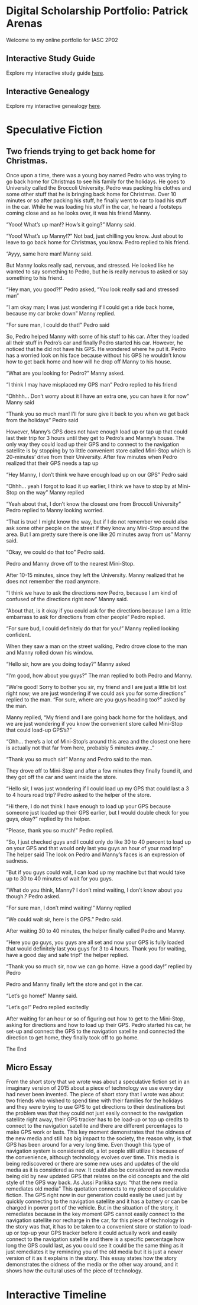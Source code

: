 # Digital Scholarship Portfolio: Patrick Arenas


Welcome to my online portfolio for IASC 2P02

## Interactive Study Guide

Explore my interactive study guide [here](2P02_InteractiveStudyGuide_Team_6.html).

## Interactive Genealogy

Explore my interactive genealogy [here](2P02_InteractiveGenealogy.html).

# Speculative Fiction

## Two friends trying to get back home for Christmas. 

Once upon a time, there was a young boy named Pedro who was trying to go back home for Christmas to see his family for the holidays. He goes to University called the Broccoli University. Pedro was packing his clothes and some other stuff that he is bringing back home for Christmas. Over 10 minutes or so after packing his stuff, he finally went to car to load his stuff in the car. While he was loading his stuff in the car, he heard a footsteps coming close and as he looks over, it was his friend Manny. 

“Yooo! What’s up man!? How’s it going?” Manny said.

“Yooo! What’s up Manny!?” Not bad, just chilling you know. Just about to leave to go back home for Christmas, you know. Pedro replied to his friend. 

“Ayyy, same here man! Manny said. 

But Manny looks really sad, nervous, and stressed. He looked like he wanted to say something to Pedro, but he is really nervous to asked or say something to his friend. 

“Hey man, you good?!” Pedro asked, “You look really sad and stressed man”

“I am okay man; I was just wondering if I could get a ride back home, because my car broke down” Manny replied. 

“For sure man, I could do that!” Pedro said

So, Pedro helped Manny with some of his stuff to his car. After they loaded all their stuff in Pedro’s car and finally Pedro started his car. However, he noticed that he did not have his GPS. He wondered where he put it. Pedro has a worried look on his face because without his GPS he wouldn’t know how to get back home and how will he drop off Manny to his house. 

“What are you looking for Pedro?” Manny asked. 

“I think I may have misplaced my GPS man” Pedro replied to his friend

“Ohhhh… Don’t worry about it I have an extra one, you can have it for now” Manny said

“Thank you so much man! I’ll for sure give it back to you when we get back from the holidays” Pedro said

However, Manny’s GPS does not have enough load up or tap up that could last their trip for 3 hours until they get to Pedro’s and Manny’s house. The only way they could load up their GPS and to connect to the navigation satellite is by stopping by to little convenient store called Mini-Stop which is 20-minutes’ drive from their University. 
After few minutes when Pedro realized that their GPS needs a tap up 

“Hey Manny, I don’t think we have enough load up on our GPS” Pedro said 

“Ohhh… yeah I forgot to load it up earlier, I think we have to stop by at Mini-Stop on the way” Manny replied 

“Yeah about that, I don’t know the closest one from Broccoli University” Pedro replied to Manny looking worried. 

“That is true! I might know the way, but if I do not remember we could also ask some other people on the street if they know any Mini-Stop around the area. But I am pretty sure there is one like 20 minutes away from us” Manny said.

“Okay, we could do that too” Pedro said.

Pedro and Manny drove off to the nearest Mini-Stop. 

After 10-15 minutes, since they left the University. Manny realized that he does not remember the road anymore. 

“I think we have to ask the directions now Pedro, because I am kind of confused of the directions right now” Manny said.

“About that, is it okay if you could ask for the directions because I am a little embarrass to ask for  directions from other people” Pedro replied. 

“For sure bud, I could definitely do that for you!” Manny replied looking confident.

When they saw a man on the street walking, Pedro drove close to the man and Manny rolled down his window. 

“Hello sir, how are you doing today?” Manny asked 

“I’m good, how about you guys?” The man replied to both Pedro and Manny. 

“We’re good! Sorry to bother you sir, my friend and I are just a little bit lost right now; we are just wondering if we could ask you for some directions” replied to the man. 
“For sure, where are you guys heading too?” asked by the man.

Manny replied, “My friend and I are going back home for the holidays, and we are just wondering if you know the convenient store called Mini-Stop that could load-up GPS’s?” 

“Ohh… there’s a lot of Mini-Stop’s around this area and the closest one here is actually not that far from here, probably 5 minutes away…” 

“Thank you so much sir!” Manny and Pedro said to the man. 

They drove off to Mini-Stop and after a few minutes they finally found it, and they got off the car and went inside the store.

“Hello sir, I was just wondering if I could load up my GPS that could last a 3 to 4 hours road trip? Pedro asked to the helper of the store.

“Hi there, I do not think I have enough to load up your GPS because someone just loaded up their GPS earlier, but I would double check for you guys, okay?” replied by the helper. 

“Please, thank you so much!” Pedro replied. 

“So, I just checked guys and I could only do like 30 to 40 percent to load up on your GPS and that would only last you guys an hour of your road trip” The helper said
The look on Pedro and Manny’s faces is an expression of sadness. 

“But if you guys could wait, I can load up my machine but that would take up to 30 to 40 minutes of wait for you guys. 

“What do you think, Manny? I don’t mind waiting, I don’t know about you though.? Pedro asked. 

“For sure man, I don’t mind waiting!” Manny replied

“We could wait sir, here is the GPS.” Pedro said.

After waiting 30 to 40 minutes, the helper finally called Pedro and Manny. 

“Here you go guys, you guys are all set and now your GPS is fully loaded that would definitely last you guys for 3 to 4 hours. Thank you for waiting, have a good day and safe trip!” the helper replied.  

“Thank you so much sir, now we can go home. Have a good day!” replied by Pedro 

Pedro and Manny finally left the store and got in the car. 

“Let’s go home!” Manny said. 

“Let’s go!” Pedro replied excitedly 

After waiting for an hour or so of figuring out how to get to the Mini-Stop, asking for directions and how to load up their GPS. Pedro started his car, he set-up and connect the GPS to the navigation satellite and connected the direction to get home, they finally took off to go home. 

The End


## Micro Essay

  From the short story that we wrote was about a speculative fiction set in an imaginary version of 2015 about a piece of technology we use every day had never been invented. The piece of short story that I wrote was about two friends who wished to spend time with their families for the holidays and they were trying to use GPS to get directions to their destinations but the problem was that they could not just easily connect to the navigation satellite right away, their GPS tracker has to be load-up or top up credits to connect to the navigation satellite and there are different percentages to make GPS work or lasts. This key moment demonstrates that the oldness of the new media and still has big impact to the society, the reason why, is that GPS has been around for a very long time. Even though this type of navigation system is considered old, a lot people still utilize it because of the convenience, although technology evolves over time. This media is being rediscovered or there are some new uses and updates of the old media as it is considered as new. It could also be considered as new media being old by new updated GPS that relates on the old concepts and the old style of the GPS way back. As Jussi Parikka says: “that the new media remediates old media” This quotation connects to my piece of speculative fiction. The GPS right now in our generation could easily be used just by quickly connecting to the navigation satellite and it has a battery or can be charged in power port of the vehicle. But in the situation of the story, it remediates because in the key moment GPS cannot easily connect to the navigation satellite nor recharge in the car, for this piece of technology in the story was that, it has to be taken to a convenient store or station to load-up or top-up your GPS tracker before it could actually work and easily connect to the navigation satellite and there is a specific percentage how long the GPS could last, as you could see it could be the same thing as it just remediates it by reminding you of the old media but it is just a newer version of it as it explains in the story. This essay states how the story demonstrates the oldness of the media or the other way around, and it shows how the cultural uses of the piece of technology.  

# Interactive Timeline




